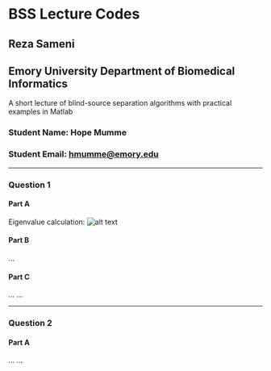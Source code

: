 # BSS Lecture Codes
## Reza Sameni
## Emory University Department of Biomedical Informatics

A short lecture of blind-source separation algorithms with practical examples in Matlab

### Student Name: Hope Mumme
### Student Email: hmumme@emory.edu
***
### Question 1
#### Part A
Eigenvalue calculation:
![alt text](https://github.com/hmumme/BSSLecture/blob/main/hw11-problem1a1.jpg?raw=true)
#### Part B
...
#### Part C
...
…
***
### Question 2
#### Part A
...
… 
